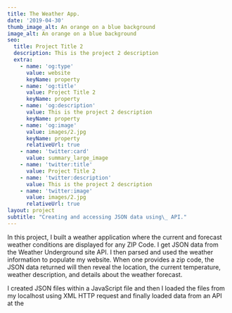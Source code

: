 ```yaml
---
title: The Weather App.
date: '2019-04-30'
thumb_image_alt: An orange on a blue background
image_alt: An orange on a blue background
seo:
  title: Project Title 2
  description: This is the project 2 description
  extra:
    - name: 'og:type'
      value: website
      keyName: property
    - name: 'og:title'
      value: Project Title 2
      keyName: property
    - name: 'og:description'
      value: This is the project 2 description
      keyName: property
    - name: 'og:image'
      value: images/2.jpg
      keyName: property
      relativeUrl: true
    - name: 'twitter:card'
      value: summary_large_image
    - name: 'twitter:title'
      value: Project Title 2
    - name: 'twitter:description'
      value: This is the project 2 description
    - name: 'twitter:image'
      value: images/2.jpg
      relativeUrl: true
layout: project
subtitle: "Creating and accessing JSON data using\_ API."
---
```

In this project, I  built a weather application where the current and forecast weather conditions are displayed for any ZIP Code.   I  get JSON data from the Weather Underground site API. I then parsed and used the weather information to populate my website. When one provides a zip code, the JSON data returned will then reveal the location, the current temperature, weather description, and details about the weather forecast.

I created JSON files within a JavaScript file and then I loaded the files from my localhost using XML HTTP request and finally loaded data from an API at the
